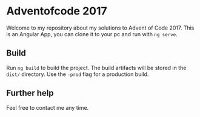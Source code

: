 # Adventofcode 2017

Welcome to my repository about my solutions to Advent of Code 2017.
This is an Angular App, you can clone it to your pc and run with `ng serve`. 

## Build

Run `ng build` to build the project. The build artifacts will be stored in the `dist/` directory. Use the `-prod` flag for a production build.

## Further help

Feel free to contact me any time. 
